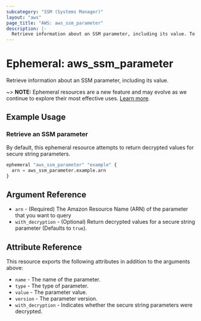 ```yaml
---
subcategory: "SSM (Systems Manager)"
layout: "aws"
page_title: "AWS: aws_ssm_parameter"
description: |-
  Retrieve information about an SSM parameter, including its value. To retrieve parameter metadata, see the `aws_ssm_parameter` data source.
---
```


# Ephemeral: aws_ssm_parameter

Retrieve information about an SSM parameter, including its value.

~> **NOTE:** Ephemeral resources are a new feature and may evolve as we continue to explore their most effective uses. [Learn more](https://developer.hashicorp.com/terraform/language/v1.10.x/resources/ephemeral).

## Example Usage

### Retrieve an SSM parameter

By default, this ephemeral resource attempts to return decrypted values for secure string parameters.

```terraform
ephemeral "aws_ssm_parameter" "example" {
  arn = aws_ssm_parameter.example.arn
}
```

## Argument Reference

* `arn` - (Required) The Amazon Resource Name (ARN) of the parameter that you want to query
* `with_decryption` - (Optional) Return decrypted values for a secure string parameter (Defaults to `true`).

## Attribute Reference

This resource exports the following attributes in addition to the arguments above:

* `name` - The name of the parameter.
* `type` - The type of parameter.
* `value` - The parameter value.
* `version` - The parameter version.
* `with_decryption` - Indicates whether the secure string parameters were decrypted.
